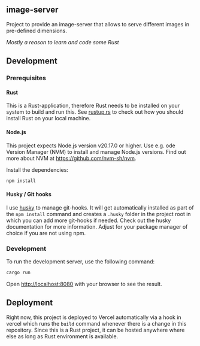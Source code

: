 ## image-server

Project to provide an image-server that allows to serve different images in pre-defined dimensions.


_Mostly a reason to learn and code some Rust_

## Development
### Prerequisites
#### Rust

This is a Rust-application, therefore Rust needs to be installed on your system to build and run this. See
[rustup.rs](https://rustup.rs/) to check out how you should install Rust on your local machine. 

#### Node.js
This project expects Node.js version v20.17.0 or higher. Use e.g. ode Version Manager (NVM) to install and manage
Node.js versions. Find out more about NVM at https://github.com/nvm-sh/nvm.

Install the dependencies:

```bash
npm install
```

#### Husky / Git hooks
I use [husky](https://typicode.github.io/husky/) to manage git-hooks. It will get automatically installed as part of
the `npm install` command and creates a `.husky` folder in the project root in which you can add more git-hooks if
needed. Check out the husky documentation for more information. Adjust for your package manager of choice if you are not
using npm.

### Development

To run the development server, use the following command:

```bash
cargo run
```

Open [http://localhost:8080](http://localhost:3000) with your browser to see the result.

## Deployment
Right now, this project is deployed to Vercel automatically via a hook in vercel which runs the `build` command whenever
there is a change in this repository. Since this is a Rust project, it can be hosted anywhere where else as long as
Rust environment is available.
